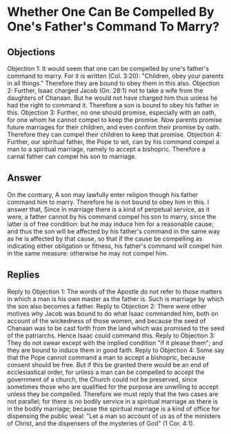 # Whether One Can Be Compelled By One's Father's Command To Marry?
## Objections
Objection 1: It would seem that one can be compelled by one's father's command to marry. For it is written (Col. 3:20): "Children, obey your parents in all things." Therefore they are bound to obey them in this also.
Objection 2: Further, Isaac charged Jacob (Gn. 28:1) not to take a wife from the daughters of Chanaan. But he would not have charged him thus unless he had the right to command it. Therefore a son is bound to obey his father in this.
Objection 3: Further, no one should promise, especially with an oath, for one whom he cannot compel to keep the promise. Now parents promise future marriages for their children, and even confirm their promise by oath. Therefore they can compel their children to keep that promise.
Objection 4: Further, our spiritual father, the Pope to wit, can by his command compel a man to a spiritual marriage, namely to accept a bishopric. Therefore a carnal father can compel his son to marriage.
## Answer
On the contrary, A son may lawfully enter religion though his father command him to marry. Therefore he is not bound to obey him in this.
I answer that, Since in marriage there is a kind of perpetual service, as it were, a father cannot by his command compel his son to marry, since the latter is of free condition: but he may induce him for a reasonable cause; and thus the son will be affected by his father's command in the same way as he is affected by that cause, so that if the cause be compelling as indicating either obligation or fitness, his father's command will compel him in the same measure: otherwise he may not compel him.
## Replies
Reply to Objection 1: The words of the Apostle do not refer to those matters in which a man is his own master as the father is. Such is marriage by which the son also becomes a father.
Reply to Objection 2: There were other motives why Jacob was bound to do what Isaac commanded him, both on account of the wickedness of those women, and because the seed of Chanaan was to be cast forth from the land which was promised to the seed of the patriarchs. Hence Isaac could command this.
Reply to Objection 3: They do not swear except with the implied condition "if it please them"; and they are bound to induce them in good faith.
Reply to Objection 4: Some say that the Pope cannot command a man to accept a bishopric, because consent should be free. But if this be granted there would be an end of ecclesiastical order, for unless a man can be compelled to accept the government of a church, the Church could not be preserved, since sometimes those who are qualified for the purpose are unwilling to accept unless they be compelled. Therefore we must reply that the two cases are not parallel; for there is no bodily service in a spiritual marriage as there is in the bodily marriage; because the spiritual marriage is a kind of office for dispensing the public weal: "Let a man so account of us as of the ministers of Christ, and the dispensers of the mysteries of God" (1 Cor. 4:1).